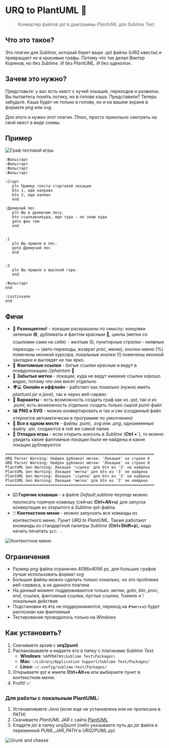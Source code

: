 # URQ to PlantUML 🎯

> Конвертер файлов *qst* в диаграммы *PlantUML* для *Sublime* Text

## Что это такое?

Это плагин для *Sublime*, который берет ваши *.qst* файлы (*URQ* квесты) и превращает их в красивые графы. Потому что так делал Виктор Корянов, но без *Sublime*. И без *PlantUML*. И без одеколон.

## Зачем это нужно?

Представьте: у вас есть квест с кучей локаций, переходов и развилок. Вы пытаетесь понять логику, но в голове каша. Представили? Теперь забудьте. Каша будет не только в голове, но и на вашем экране в формате *png* или *svg*.

Для этого и нужен этот плагин. Плюс, просто прикольно смотреть на свой квест в виде схемы.

## Пример

![Граф тестовой игры](tests/test.png)

```urql
:Фальстарт
:Фальстарт
:Фальстарт
:Фальстарт

:Старт
   pln Пример текста стартовой локации
   btn 1, иди направо
   btn 2, иди налево
   end

:Дремучий лес
   pln Вы в дремучем лесу.
   btn ссылкавникуда, иди туда - не знаю куда
   goto фан том
   end


:1
   pln Вы пришли в лес.
   goto Дремучий лес
   end


:2
   pln Вы пришли к высокой горе.
   end

:Фальстарт
end

:Lostinvane
end
```

## Фичи

- 🎨 **Разноцветно!** - локации раскрашены по смыслу: концовки зеленым 🟢, дубликаты и фантом красным 🔴, циклы (метки со ссылками сами на себя) - желтым 🟡; пунктирные стрелки - неявные переходы `⋯>` (авто-переходы, возврат *proc*, меню), кнопки-меню (%) помечены иконкой курсора, локальные кнопки (!) помечены иконкой закладки и выглядят не так ярко.
- 👻 **Фантомные ссылки** - битые ссылки красные и ведут в псевдолокацию *//phantom* 🔴
- 🧦 **Забытые метки** - локации, куда не ведут никакие ссылки хорошо видно, потому что они висят отдельно
- 🌍💻 **Онлайн и оффлайн** - работает как локально (нужно иметь *plantuml.jar* и *java*), так и через веб-сервис
- 🔑 **Варианты** - есть возможность создать граф как из *.qst*, так и из *.puml*, есть возможность отдельно создать только сырой *puml*-файл
- 🖼️ **PNG и SVG** - можно конвертировать и так и сяк (созданный файл откроется автоматически в программе по умолчанию)
- 📁 **Все в одном месте** - файлы *.puml*, *.svg* или *.png*, одноименные файлу *.qst*, создаются в той же самой папке
- 🐞 **Отладка игры** - если открыть консоль в *Sublime* (**Ctrl +`**), то можно увидеть какие фантомные локации были не найдены и какие локации дублируются
```
==================================================================
URQ Parser Warning: Найден дубликат метки: 'Локация' на строке 6
URQ Parser Warning: Найден дубликат метки: 'Локация' на строке 8
PlantUML Gen Warning: Локация 'ссылка' для btn из '3' не найдена
PlantUML Gen Warning: Локация 'метка' для btn из '3' не найдена
PlantUML Gen Warning: Локация 'ссылка' для btn из '3' не найдена
PlantUML Gen Warning: Локация 'метка' для btn из '3' не найдена
==================================================================
```
- ⌨️ **Горячие клавиши** - а файле *Default.sublime-keymap* можно прописать горячую клавишу (сейчас **Ctrl+Alt+u**) для запуска конвертации из открытого в *Sublime* *qst*-файла.
- 🖱️ **Контекстное меню** - можно запускать все команды из контекстного меню. Пункт *URQ to PlantUML*. Также работают кноманды из стандартной палитры *Sublime* (**Ctrl+Shift+p**), надо начать печатать `qst: `.

![Контекстное меню](tests/screen.jpg)

## Ограничения

- Размер *png* файла ограничен 4096x4096 px, для больших графов лучше использовать формат *svg*
- Большие файлы можно сделать только локально, но это проблема веб-сервиса, а не данного плагина
- На данный момент поддерживаются только: *метки*, *goto*, *btn*, *proc*, *end*, ссылки, фантомные ссылки, пустые ссылки, %меню и !локальные действия
- Подстановки `#$` `#%$` не поддерживаются, переход на `#%метка$` будет распознан как фантомный
- Тестирование проводилось только на *Windows*

## Как установить?

1. Скачиваете архив с **urq2puml**. 
2. Распаковываете и кидаете его в папку с плагинами *Sublime Text*:
   - **Windows**: `%APPDATA%\Sublime Text\Packages\`
   - **Mac**: `~/Library/Application Support/Sublime Text/Packages/`
   - **Linux**: `~/.config/sublime-text/Packages/`
3. Открываете *qst* и жмете **Ctrl+Alt+u** или выбираете пункт в контекстном меню.
4. Profit! 📈


### Для работы с локальным PlantUML:
1. Устанавливаете *Java* (если еще не установлена или не прописана в *PATH*)
2. Скачиваете *PlantUML JAR* с сайта [PlantUML](https://PlantUML.com/download)
3. Кладете *jar* в папку *urq2puml* (либо указываете путь до *jar* файла в переменной *PUML_JAR_PATH* в *URQ2PUML.py*)

![Grunk and cheese](tests/grunk.png)